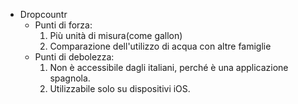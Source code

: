 - Dropcountr
	- Punti di forza:
		1. Più unità di misura(come gallon)
		2. Comparazione dell'utilizzo di acqua con altre famiglie
	- Punti di debolezza:
		1. Non è accessibile dagli italiani, perché è una applicazione spagnola.
		2. Utilizzabile solo su dispositivi iOS.